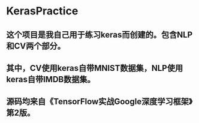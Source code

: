# KerasPractice
## 这个项目是我自己用于练习keras而创建的。包含NLP和CV两个部分。
## 其中，CV使用keras自带MNIST数据集，NLP使用keras自带IMDB数据集。
## 源码均来自《TensorFlow实战Google深度学习框架》第2版。

